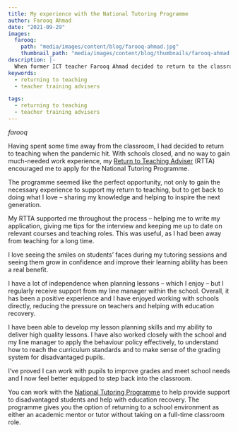 ```yaml
---
title: My experience with the National Tutoring Programme
author: Farooq Ahmad
date: "2021-09-29"
images:
  farooq:
    path: "media/images/content/blog/farooq-ahmad.jpg"
    thumbnail_path: "media/images/content/blog/thumbnails/farooq-ahmad.jpg"
description: |-
  When former ICT teacher Farooq Ahmad decided to return to the classroom, the National Tutoring Programme provided the perfect opportunity to update his knowledge and experience.
keywords:
  - returning to teaching
  - teacher training advisers

tags:
  - returning to teaching
  - teacher training advisers
---
```


$farooq$

Having spent some time away from the classroom, I had decided to return to teaching when the pandemic hit. With schools closed, and no way to gain much-needed work experience, my [Return to Teaching Adviser](/returning-to-teaching) (RTTA) encouraged me to apply for the National Tutoring Programme.

The programme seemed like the perfect opportunity, not only to gain the necessary experience to support my return to teaching, but to get back to doing what I love – sharing my knowledge and helping to inspire the next generation. 

My RTTA supported me throughout the process – helping me to write my application, giving me tips for the interview and keeping me up to date on relevant courses and teaching roles. This was useful, as I had been away from teaching for a long time.

I love seeing the smiles on students’ faces during my tutoring sessions and seeing them grow in confidence and improve their learning ability has been a real benefit.

I have a lot of independence when planning lessons – which I enjoy – but I regularly receive support from my line manager within the school. Overall, it has been a positive experience and I have enjoyed working with schools directly, reducing the pressure on teachers and helping with education recovery. 

I have been able to develop my lesson planning skills and my ability to deliver high quality lessons. I have also worked closely with the school and my line manager to apply the behaviour policy effectively, to understand how to reach the curriculum standards and to make sense of the grading system for disadvantaged pupils. 

I’ve proved I can work with pupils to improve grades and meet school needs and I now feel better equipped to step back into the classroom. 

You can work with the [National Tutoring Programme](https://nationaltutoring.org.uk/) to help provide support to disadvantaged students and help with education recovery. The programme gives you the option of returning to a school environment as either an academic mentor or tutor without taking on a full-time classroom role.
